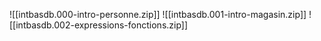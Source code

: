 ![[intbasdb.000-intro-personne.zip]]
![[intbasdb.001-intro-magasin.zip]]
![[intbasdb.002-expressions-fonctions.zip]]
